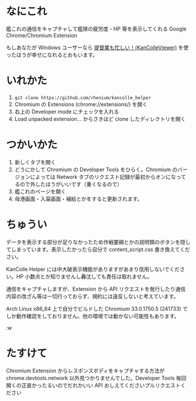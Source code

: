 # なにこれ
艦これの通信をキャプチャして艦隊の疲労度・HP 等を表示してくれる Google Chrome/Chromium Extension

もしあなたが Windows ユーザーなら [提督業も忙しい！(KanColleViewer)](https://github.com/Grabacr07/KanColleViewer) を使ったほうが幸せになれるとおもいます。

# いれかた
1. `git clone https://github.com/rhenium/kancolle_helper`
2. Chromium の Extensions (chrome://extensions/) を開く
3. 右上の Developer mode にチェックを入れる
4. Load unpacked extension... からさきほど clone したディレクトリを開く

# つかいかた
1. 新しくタブを開く
2. どうにかして Chromium の Developer Tools をひらく。Chromium のバージョンによっては Network タブのリクエスト記録が最初からオンになってるので外したほうがいいです（重くなるので）
3. 艦これのページを開く
4. 母港画面・入渠画面・補給とかをすると更新されます。

# ちゅうい
データを表示する部分が足りなかったため作戦要綱とかの説明類のボタンを隠してしまっています。表示したかったら自分で content\_script.css 書き換えてください。

KanColle Helper には中大破表示機能がありますがあまり信用しないでください。HP 小数点とか知りませんし轟沈しても責任は取れません。

通信をキャプチャしますが、Extension から API リクエストを発行したり通信内容の改ざん等は一切行っておらず、規約には違反しないと考えています。

Arch Linux x86\_64 上で自分でビルドした Chromium 33.0.1750.5 (241733) でしか動作確認をしておりません。他の環境では動かない可能性もあります。

:w
# たすけて
Chromium Extension からレスポンスボディをキャプチャする方法が chrome.devtools.network 以外見つかりませんでした。Developer Tools 毎回開くの正直かったるいのでだれかいい API おしえてくださいプルリクエストください

